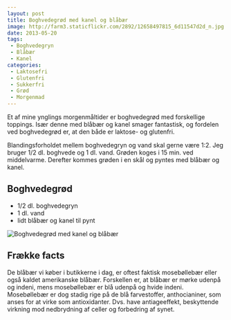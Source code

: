 ```yaml
---
layout: post
title: Boghvedegrød med kanel og blåbær
image: http://farm3.staticflickr.com/2892/12658497815_6d11547d2d_n.jpg
date: 2013-05-20
tags:
 - Boghvedegryn
 - Blåbær
 - Kanel
categories:
 - Laktosefri
 - Glutenfri
 - Sukkerfri
 - Grød
 - Morgenmad
---
```


Et af mine ynglings morgenmåltider er boghvedegrød med forskellige toppings.
Især denne med blåbær og kanel smager fantastisk, og fordelen ved boghvedegrød
er, at den både er laktose- og glutenfri. 

Blandingsforholdet mellem boghvedegryn og vand skal gerne være 1:2. Jeg bruger
1/2 dl. boghvede og 1 dl. vand. Grøden koges i 15 min. ved middelvarme. Derefter
kommes grøden i en skål og pyntes med blåbær og kanel.

## Boghvedegrød

- 1/2 dl. boghvedegryn
- 1 dl. vand
- lidt blåbær og kanel til pynt

![Boghvedegrød med kanel og blåbær](http://farm3.staticflickr.com/2892/12658497815_6d11547d2d.jpg)

## Frække facts

De blåbær vi køber i butikkerne i dag, er oftest faktisk mosebøllebær eller også
kaldet amerikanske blåbær. Forskellen er, at blåbær er mørke udenpå og indeni,
mens mosebøllebær er blå udenpå og hvide indeni. Mosebøllebær er dog stadig rige
på de blå farvestoffer, anthocianiner, som anses for at virke som antioxidanter.
Dvs. have antiageeffekt, beskyttende virkning mod nedbrydning af celler og
forbedring af synet.
